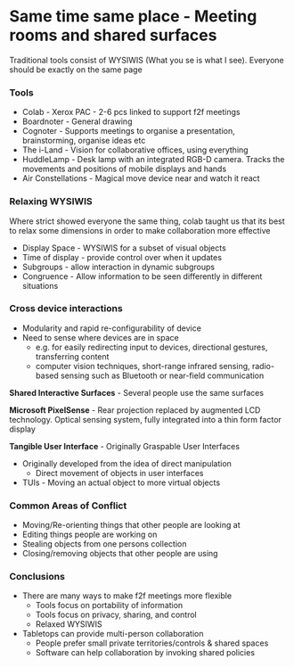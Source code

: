 # Same time same place - Meeting rooms and shared surfaces

Traditional tools consist of WYSIWIS (What you se is what I see). Everyone should be exactly on the same page

### Tools
- Colab - Xerox PAC - 2-6 pcs linked to support f2f meetings
- Boardnoter - General drawing
- Cognoter - Supports meetings to organise a presentation, brainstorming, organise ideas etc
- The i-Land - Vision for collaborative offices, using everything
- HuddleLamp - Desk lamp with an integrated RGB-D camera. Tracks the movements and positions of mobile displays and hands
- Air Constellations - Magical move device near and watch it react

### Relaxing WYSIWIS
Where strict showed everyone the same thing, colab taught us that its best to relax some dimensions in order to make collaboration more effective
- Display Space - WYSIWIS for a subset of visual objects
- Time of display - provide control over when it updates
- Subgroups - allow interaction in dynamic subgroups
- Congruence - Allow information to be seen differently in different situations


### Cross device interactions
- Modularity and rapid re-configurability of device
- Need to sense where devices are in space
	- e.g. for easily redirecting input to devices, directional gestures, transferring content
	- computer vision techniques, short-range infrared sensing, radio-based sensing such as Bluetooth or near-field communication


**Shared Interactive Surfaces** - Several people use the same surfaces

**Microsoft PixelSense** - Rear projection replaced by augmented LCD technology. Optical sensing system, fully integrated into a thin form factor display

**Tangible User Interface** - Originally Graspable User Interfaces
- Originally developed from the idea of direct manipulation
	- Direct movement of objects in user interfaces
- TUIs - Moving an actual object to more virtual objects

### Common Areas of Conflict
- Moving/Re-orienting things that other people are looking at
- Editing things people are working on
- Stealing objects from one persons collection
- Closing/removing objects that other people are using

### Conclusions
- There are many ways to make f2f meetings more flexible
	- Tools focus on portability of information
	- Tools focus on privacy, sharing, and control
	- Relaxed WYSIWIS
- Tabletops can provide multi-person collaboration
	- People prefer small private territories/controls & shared spaces
	- Software can help collaboration by invoking shared policies